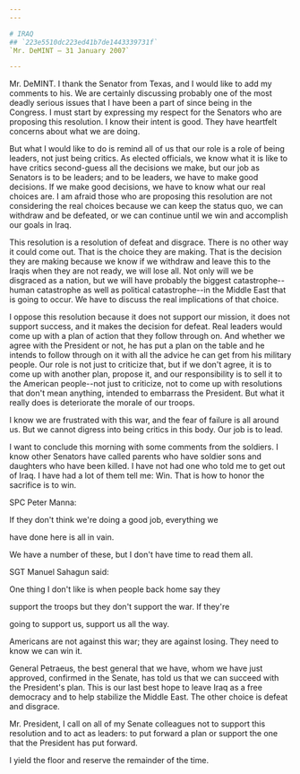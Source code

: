 ```yaml
---
---

# IRAQ
## `223e5510dc223ed41b7de1443339731f`
`Mr. DeMINT — 31 January 2007`

---
```



Mr. DeMINT. I thank the Senator from Texas, and I would like to add 
my comments to his. We are certainly discussing probably one of the 
most deadly serious issues that I have been a part of since being in 
the Congress. I must start by expressing my respect for the Senators 
who are proposing this resolution. I know their intent is good. They 
have heartfelt concerns about what we are doing.

But what I would like to do is remind all of us that our role is a 
role of being leaders, not just being critics. As elected officials, we 
know what it is like to have critics second-guess all the decisions we 
make, but our job as Senators is to be leaders; and to be leaders, we 
have to make good decisions. If we make good decisions, we have to know 
what our real choices are. I am afraid those who are proposing this 
resolution are not considering the real choices because we can keep the 
status quo, we can withdraw and be defeated, or we can continue until 
we win and accomplish our goals in Iraq.

This resolution is a resolution of defeat and disgrace. There is no 
other way it could come out. That is the choice they are making. That 
is the decision they are making because we know if we withdraw and 
leave this to the Iraqis when they are not ready, we will lose all. Not 
only will we be disgraced as a nation, but we will have probably the 
biggest catastrophe--human catastrophe as well as political 
catastrophe--in the Middle East that is going to occur. We have to 
discuss the real implications of that choice.

I oppose this resolution because it does not support our mission, it 
does not support success, and it makes the decision for defeat. Real 
leaders would come up with a plan of action that they follow through 
on. And whether we agree with the President or not, he has put a plan 
on the table and he intends to follow through on it with all the advice 
he can get from his military people. Our role is not just to criticize 
that, but if we don't agree, it is to come up with another plan, 
propose it, and our responsibility is to sell it to the American 
people--not just to criticize, not to come up with resolutions that 
don't mean anything, intended to embarrass the President. But what it 
really does is deteriorate the morale of our troops.

I know we are frustrated with this war, and the fear of failure is 
all around us. But we cannot digress into being critics in this body. 
Our job is to lead.

I want to conclude this morning with some comments from the soldiers. 
I know other Senators have called parents who have soldier sons and 
daughters who have been killed. I have not had one who told me to get 
out of Iraq. I have had a lot of them tell me: Win. That is how to 
honor the sacrifice is to win.

SPC Peter Manna:




 If they don't think we're doing a good job, everything we 


 have done here is all in vain.


We have a number of these, but I don't have time to read them all.

SGT Manuel Sahagun said:




 One thing I don't like is when people back home say they 


 support the troops but they don't support the war. If they're 


 going to support us, support us all the way.


Americans are not against this war; they are against losing. They 
need to know we can win it.

General Petraeus, the best general that we have, whom we have just 
approved, confirmed in the Senate, has told us that we can succeed with 
the President's plan. This is our last best hope to leave Iraq as a 
free democracy and to help stabilize the Middle East. The other choice 
is defeat and disgrace.

Mr. President, I call on all of my Senate colleagues not to support 
this resolution and to act as leaders: to put forward a plan or support 
the one that the President has put forward.

I yield the floor and reserve the remainder of the time.